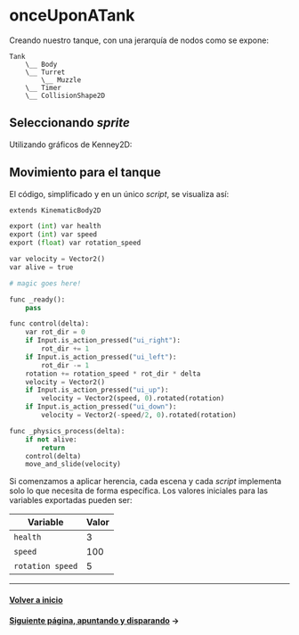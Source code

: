 # onceUponATank

Creando nuestro tanque, con una jerarquía de nodos como se expone:

```
Tank
    \__ Body
    \__ Turret
        \__ Muzzle
    \__ Timer
    \__ CollisionShape2D
```

## Seleccionando _sprite_

Utilizando gráficos de Kenney2D:

## Movimiento para el tanque

El código, simplificado y en un único _script_, se visualiza así:

```py
extends KinematicBody2D

export (int) var health
export (int) var speed
export (float) var rotation_speed

var velocity = Vector2()
var alive = true

# magic goes here!

func _ready():
	pass

func control(delta):
	var rot_dir = 0
	if Input.is_action_pressed("ui_right"):
		rot_dir += 1
	if Input.is_action_pressed("ui_left"):
		rot_dir -= 1
	rotation += rotation_speed * rot_dir * delta
	velocity = Vector2()
	if Input.is_action_pressed("ui_up"):
		velocity = Vector2(speed, 0).rotated(rotation)
	if Input.is_action_pressed("ui_down"):
		velocity = Vector2(-speed/2, 0).rotated(rotation)

func _physics_process(delta):
	if not alive:
		return
	control(delta)
	move_and_slide(velocity)
```

Si comenzamos a aplicar herencia, cada escena y cada _script_ implementa solo lo que necesita de forma específica. Los valores iniciales para las variables exportadas pueden ser:

| Variable  | Valor  |
|---|---|
|  `health` |  3 |
| `speed`  |  100 |
| `rotation speed`  |  5 |

---
#### [Volver a inicio](../../README.md)
#### [Siguiente página, apuntando y disparando](aiming.md) →
